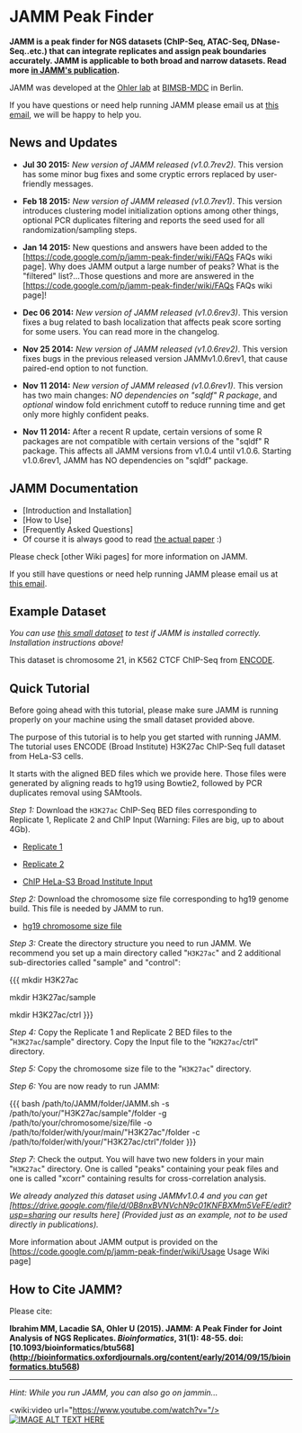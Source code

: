 JAMM Peak Finder
======

**JAMM is a peak finder for NGS datasets (ChIP-Seq, ATAC-Seq, DNase-Seq..etc.) that can integrate replicates and assign peak boundaries accurately. JAMM is applicable to both broad and narrow datasets. Read more [in JAMM's publication](http://bioinformatics.oxfordjournals.org/content/early/2014/09/15/bioinformatics.btu568).** 

JAMM was developed at the [Ohler lab](http://ohlerlab.mdc-berlin.net/) at [BIMSB-MDC](http://www.mdc-berlin.de/13800178/en/bimsb) in Berlin.


If you have questions or need help running JAMM please email us at [this email](http://www.google.com/recaptcha/mailhide/d?k=01vPijd2GG0LEbZV2NyE_rSA==&c=49GEiFp47dZQV_120clczwxYcP3tQ98VWBJtNl6_dBw=), we will be happy to help you.

News and Updates
------

* **Jul 30 2015:** *New version of JAMM released (v1.0.7rev2)*. This version has some minor bug fixes and some cryptic errors replaced by user-friendly messages.

* **Feb 18 2015:** *New version of JAMM released (v1.0.7rev1)*. This version introduces clustering model initialization options among other things, optional PCR duplicates filtering and reports the seed used for all randomization/sampling steps.

* **Jan 14 2015:** New questions and answers have been added to the [https://code.google.com/p/jamm-peak-finder/wiki/FAQs FAQs wiki page]. Why does JAMM output a large number of peaks? What is the "filtered" list?...Those questions and more are answered in the [https://code.google.com/p/jamm-peak-finder/wiki/FAQs FAQs wiki page]!

* **Dec 06 2014:** *New version of JAMM released (v1.0.6rev3)*. This version fixes a bug related to bash localization that affects peak score sorting for some users. You can read more in the changelog. 

* **Nov 25 2014:** *New version of JAMM released (v1.0.6rev2)*. This version fixes bugs in the previous released version JAMMv1.0.6rev1, that cause paired-end option to not function.

* **Nov 11 2014:** *New version of JAMM released (v1.0.6rev1)*. This version has two main changes: *NO dependencies on "sqldf" R package*, and _optional_ window fold enrichment cutoff to reduce running time and get only more highly confident peaks.

* **Nov 11 2014:** After a recent R update, certain versions of some R packages are not compatible with certain versions of the "sqldf" R package. This affects all JAMM versions from v1.0.4 until v1.0.6. Starting v1.0.6rev1, JAMM has NO dependencies on "sqldf" package.


JAMM Documentation
------

 * [Introduction and Installation]
 * [How to Use]
 * [Frequently Asked Questions]
 * Of course it is always good to read [the actual paper](http://bioinformatics.oxfordjournals.org/content/31/1/48) :)

Please check [other Wiki pages] for more information on JAMM. 

If you still have questions or need help running JAMM please email us at [this email](http://www.google.com/recaptcha/mailhide/d?k=01vPijd2GG0LEbZV2NyE_rSA==&c=49GEiFp47dZQV_120clczwxYcP3tQ98VWBJtNl6_dBw=).

Example Dataset
------

*You can use [this small dataset](https://drive.google.com/file/d/0B8nxBVNVchN9cFFzQnQxMnNQUjQ/edit?usp=sharing) to test if JAMM is installed correctly. Installation instructions above!*

This dataset is chromosome 21, in K562 CTCF ChIP-Seq from [ENCODE](https://genome.ucsc.edu/ENCODE/).


Quick Tutorial
------

Before going ahead with this tutorial, please make sure JAMM is running properly on your machine using the small dataset provided above.

The purpose of this tutorial is to help you get started with running JAMM. The tutorial uses ENCODE (Broad Institute) H3K27ac ChIP-Seq full dataset from HeLa-S3 cells.

It starts with the aligned BED files which we provide here. Those files were generated by aligning reads to hg19 using Bowtie2, followed by PCR duplicates removal using SAMtools. 


*Step 1:* Download the `H3K27ac` ChIP-Seq BED files corresponding to Replicate 1, Replicate 2 and ChIP Input (Warning: Files are big, up to about 4Gb). 

* [Replicate 1](https://drive.google.com/file/d/0B8nxBVNVchN9c2lQQmZBSXZwQWM/edit?usp=sharing)
 
* [Replicate 2](https://drive.google.com/file/d/0B8nxBVNVchN9OUlPQlQwNDRyWkU/edit?usp=sharing)

* [ChIP HeLa-S3 Broad Institute Input](https://drive.google.com/file/d/0B8nxBVNVchN9WHpXRTdpY29hNDQ/edit?usp=sharing)

*Step 2:* Download the chromosome size file corresponding to hg19 genome build. This file is needed by JAMM to run.

* [hg19 chromosome size file](https://drive.google.com/file/d/0B8nxBVNVchN9SGNsQXlrQTg3UTA/edit?usp=sharing)


*Step 3:* Create the directory structure you need to run JAMM. We recommend you set up a main directory called "`H3K27ac`" and 2 additional sub-directories called "sample" and "control":

{{{
mkdir H3K27ac

mkdir H3K27ac/sample

mkdir H3K27ac/ctrl
}}}

*Step 4:* Copy the Replicate 1 and Replicate 2 BED files to the "`H3K27ac`/sample" directory. Copy the Input file to the "`H2K27ac`/ctrl" directory.

*Step 5:* Copy the chromosome size file to the "`H3K27ac`" directory.

*Step 6:* You are now ready to run JAMM:

{{{
bash /path/to/JAMM/folder/JAMM.sh -s /path/to/your/"H3K27ac/sample"/folder -g /path/to/your/chromosome/size/file -o /path/to/folder/with/your/main/"H3K27ac"/folder -c /path/to/folder/with/your/"H3K27ac/ctrl"/folder
}}}

*Step 7*: Check the output. You will have two new folders in your main "`H3K27ac`" directory. One is called "peaks" containing your peak files and one is called "xcorr" containing results for cross-correlation analysis.

*We already analyzed this dataset using JAMMv1.0.4 and you can get [https://drive.google.com/file/d/0B8nxBVNVchN9c01KNFBXMm5VeFE/edit?usp=sharing our results here] (Provided just as an example, not to be used directly in publications).*

More information about JAMM output is provided on the [https://code.google.com/p/jamm-peak-finder/wiki/Usage Usage Wiki page]

How to Cite JAMM?
------

Please cite:

**Ibrahim MM, Lacadie SA, Ohler U (2015). JAMM: A Peak Finder for Joint Analysis of NGS Replicates. _Bioinformatics_, 31(1): 48-55. doi: [10.1093/bioinformatics/btu568] (http://bioinformatics.oxfordjournals.org/content/early/2014/09/15/bioinformatics.btu568)**


---

*Hint: While you run JAMM, you can also go on jammin...*

<wiki:video url="https://www.youtube.com/watch?v="/>
[![IMAGE ALT TEXT HERE](http://img.youtube.com/vi/HSs1HgM0Wos/0.jpg)](http://www.youtube.com/watch?v=HSs1HgM0Wos)
